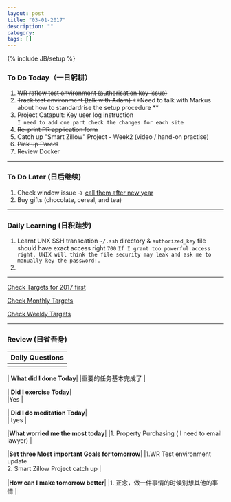 ```yaml
---
layout: post
title: "03-01-2017"
description: ""
category: 
tags: []
---
```

{% include JB/setup %}


### To Do Today（一日躬耕）

1. <s>WR raflow test environment (authorisation key issue) </s>
2. <s>Track test environment (talk with Adam) </s> **Need to talk with Markus about how to standardrise the setup procedure ** 
3. Project Catapult: Key user log instruction  
```I need to add one part check the changes for each site``` 
4. <s>Re-print PR application form</s>
5. Catch up "Smart Zillow" Project - Week2 (video / hand-on practise)
6. <s>Pick up Parcel</s> 
7. Review Docker

---

### To Do Later (日后继续) 
 
1. Check window issue -> [call them after new year](http://neil526.tripod.com/)
2. Buy gifts (chocolate, cereal, and tea)

---

### Daily Learning (日积跬步)
1. Learnt UNX SSH transcation `~/.ssh` directory & `authorized_key` file should have exact access right `700` 
```If I grant too powerful access right, UNIX will think the file security may leak and ask me to manually key the password!. ```
2. 

---

[Check Targets for 2017 first](https://yitianxu.github.io/2016/12/30/resolution-for-2017)

[Check Monthly Targets](https://yitianxu.github.io/pages/monthly%20targets/Monthly)

[Check Weekly Targets](https://yitianxu.github.io/pages/weekly%20targets/Weekly%20Targets) 


---

### Review (日省吾身)

| Daily Questions                   |                                           
|:----------------------------------|
|                                   |

| **What did I done Today**| 
|重要的任务基本完成了    |

| **Did I exercise Today**|          
|Yes     |

| **Did I do meditation Today**|          
| tyes    |

|**What worried me the most today**|
|1. Property Purchasing ( I need to email lawyer)                                |

|**Set three Most important Goals for tomorrow**|
|1.WR Test environment update <br /> 2. Smart Zillow Project catch up                                         |

|**How can I make tomorrow better**|
|1. 正念，做一件事情的时候别想其他的事情                          |
